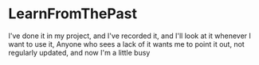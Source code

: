# LearnFromThePast
I've done it in my project, and I've recorded it, and I'll look at it whenever I want to use it,
Anyone who sees a lack of it wants me to point it out, not regularly updated, and now I'm a little busy

